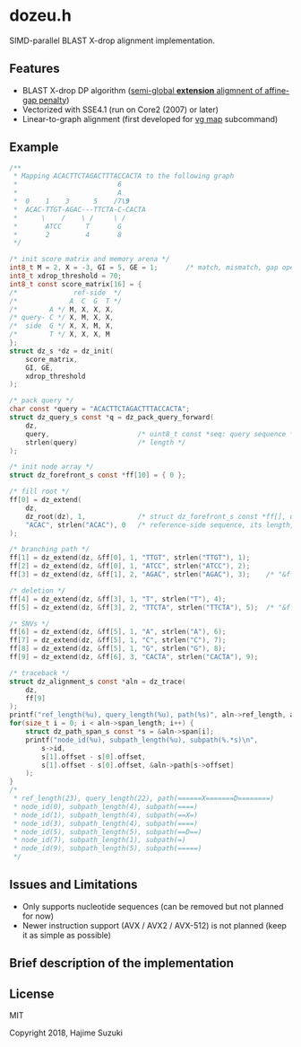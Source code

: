 
# dozeu.h

SIMD-parallel BLAST X-drop alignment implementation.

## Features

* BLAST X-drop DP algorithm ([semi-global **extension** aligmnent of affine-gap penalty](https://github.com/elucify/blast-docs/))
* Vectorized with SSE4.1 (run on Core2 (2007) or later)
* Linear-to-graph alignment (first developed for [vg map](https://github.com/vgteam/vg) subcommand)

## Example

```C
/**
 * Mapping ACACTTCTAGACTTTACCACTA to the following graph
 *                         6
 *                         A
 *  0    1    3      5    /7\9
 *  ACAC-TTGT-AGAC---TTCTA-C-CACTA
 *      \    /    \ /     \ /
 *       ATCC      T       G
 *       2         4       8
 */

/* init score matrix and memory arena */
int8_t M = 2, X = -3, GI = 5, GE = 1;		/* match, mismatch, gap open, and gap extend; g(k) = GI + k + GE for k-length gap */
int8_t xdrop_threshold = 70;
int8_t const score_matrix[16] = {
/*              ref-side  */
/*             A  C  G  T */
/*        A */ M, X, X, X,
/* query- C */ X, M, X, X,
/*  side  G */ X, X, M, X,
/*        T */ X, X, X, M
};
struct dz_s *dz = dz_init(
	score_matrix,
	GI, GE,
	xdrop_threshold
);

/* pack query */
char const *query = "ACACTTCTAGACTTTACCACTA";
struct dz_query_s const *q = dz_pack_query_forward(
    dz,
    query,                      /* uint8_t const *seq: query sequence */
    strlen(query)               /* length */
);

/* init node array */
struct dz_forefront_s const *ff[10] = { 0 };

/* fill root */
ff[0] = dz_extend(
    dz,
    dz_root(dz), 1,             /* struct dz_forefront_s const *ff[], uint64_t n_ffs; incoming forefront and degree; dz_root(dz) for root node */
    "ACAC", strlen("ACAC"), 0   /* reference-side sequence, its length, and node id */
);

/* branching path */
ff[1] = dz_extend(dz, &ff[0], 1, "TTGT", strlen("TTGT"), 1);
ff[2] = dz_extend(dz, &ff[0], 1, "ATCC", strlen("ATCC"), 2);
ff[3] = dz_extend(dz, &ff[1], 2, "AGAC", strlen("AGAC"), 3);	/* "&ff[1], 2" indicates ff[1] and ff[2] are incoming nodes */

/* deletion */
ff[4] = dz_extend(dz, &ff[3], 1, "T", strlen("T"), 4);
ff[5] = dz_extend(dz, &ff[3], 2, "TTCTA", strlen("TTCTA"), 5);	/* "&ff[3], 2" indicates ff[3] and ff[4] are incoming nodes */

/* SNVs */
ff[6] = dz_extend(dz, &ff[5], 1, "A", strlen("A"), 6);
ff[7] = dz_extend(dz, &ff[5], 1, "C", strlen("C"), 7);
ff[8] = dz_extend(dz, &ff[5], 1, "G", strlen("G"), 8);
ff[9] = dz_extend(dz, &ff[6], 3, "CACTA", strlen("CACTA"), 9);

/* traceback */
struct dz_alignment_s const *aln = dz_trace(
	dz,
	ff[9]
);
printf("ref_length(%u), query_length(%u), path(%s)", aln->ref_length, aln->query_length, aln->path);
for(size_t i = 0; i < aln->span_length; i++) {
	struct dz_path_span_s const *s = &aln->span[i];
	printf("node_id(%u), subpath_length(%u), subpath(%.*s)\n",
		s->id,
		s[1].offset - s[0].offset,
		s[1].offset - s[0].offset, &aln->path[s->offset]
	);
}
/*
 * ref_length(23), query_length(22), path(======X=======D========)
 * node_id(0), subpath_length(4), subpath(====)
 * node_id(1), subpath_length(4), subpath(==X=)
 * node_id(3), subpath_length(4), subpath(====)
 * node_id(5), subpath_length(5), subpath(==D==)
 * node_id(7), subpath_length(1), subpath(=)
 * node_id(9), subpath_length(5), subpath(=====)
 */
```

## Issues and Limitations

* Only supports nucleotide sequences (can be removed but not planned for now)
* Newer instruction support (AVX / AVX2 / AVX-512) is not planned (keep it as simple as possible)

## Brief description of the implementation





## License

MIT

Copyright 2018, Hajime Suzuki
